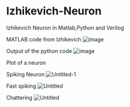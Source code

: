# Izhikevich-Neuron


Izhikevich Neuron in Matlab,Python and Verilog


MATLAB code from Izhikevich
![image](https://github.com/user-attachments/assets/97123c37-7f47-469b-9c6d-fe6dcac318cb)

Output of the python code
![image](https://github.com/user-attachments/assets/ed1b6b00-61cc-489c-8ad6-5d47bee06d8c)


Plot of a neuron

Spiking Neuron
![Untitled-1](https://github.com/user-attachments/assets/dca3d671-05e1-47ff-8772-ab0cf9e1e352)


Fast spiking
![Untitled](https://github.com/user-attachments/assets/dc374d99-2479-48b8-a31f-43bc6c20a9da)

Chattering
![Untitled](https://github.com/user-attachments/assets/c6c560dd-df3e-4d40-9018-b1223886a96f)
